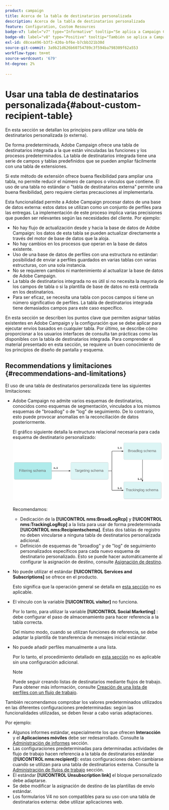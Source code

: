 ```yaml
---
product: campaign
title: Acerca de la tabla de destinatarios personalizada
description: Acerca de la tabla de destinatarios personalizada
feature: Configuration, Custom Resources
badge-v7: label="v7" type="Informative" tooltip="Se aplica a Campaign Classic v7"
badge-v8: label="v8" type="Positive" tooltip="También se aplica a Campaign v8"
exl-id: d8cea496-b3f3-420a-bf6e-b7cbb321b30d
source-git-commit: 3a9b21d626b60754789c3f594ba798309f62a553
workflow-type: tm+mt
source-wordcount: '679'
ht-degree: 2%

---
```


# Usar una tabla de destinatarios personalizada{#about-custom-recipient-table}



En esta sección se detallan los principios para utilizar una tabla de destinatarios personalizada (o externa).

De forma predeterminada, Adobe Campaign ofrece una tabla de destinatarios integrada a la que están vinculadas las funciones y los procesos predeterminados. La tabla de destinatarios integrada tiene una serie de campos y tablas predefinidos que se pueden ampliar fácilmente con una tabla de extensiones.

Si este método de extensión ofrece buena flexibilidad para ampliar una tabla, no permite reducir el número de campos o vínculos que contiene. El uso de una tabla no estándar o &quot;tabla de destinatarios externa&quot; permite una buena flexibilidad, pero requiere ciertas precauciones al implementarla.

Esta funcionalidad permite a Adobe Campaign procesar datos de una base de datos externa: estos datos se utilizan como un conjunto de perfiles para las entregas. La implementación de este proceso implica varias precisiones que pueden ser relevantes según las necesidades del cliente. Por ejemplo:

* No hay flujo de actualización desde y hacia la base de datos de Adobe Campaign: los datos de esta tabla se pueden actualizar directamente a través del motor de base de datos que la aloja.
* No hay cambios en los procesos que operan en la base de datos existente.
* Uso de una base de datos de perfiles con una estructura no estándar: posibilidad de enviar a perfiles guardados en varias tablas con varias estructuras, con una sola instancia.
* No se requieren cambios ni mantenimiento al actualizar la base de datos de Adobe Campaign.
* La tabla de destinatarios integrada no es útil si no necesita la mayoría de los campos de tabla o si la plantilla de base de datos no está centrada en los destinatarios.
* Para ser eficaz, se necesita una tabla con pocos campos si tiene un número significativo de perfiles. La tabla de destinatarios integrada tiene demasiados campos para este caso específico.

En esta sección se describen los puntos clave que permiten asignar tablas existentes en Adobe Campaign y la configuración que se debe aplicar para ejecutar envíos basados en cualquier tabla. Por último, se describe cómo proporcionar a los usuarios interfaces de consulta tan prácticas como las disponibles con la tabla de destinatarios integrada. Para comprender el material presentado en esta sección, se requiere un buen conocimiento de los principios de diseño de pantalla y esquema.

## Recommendations y limitaciones {#recommendations-and-limitations}

El uso de una tabla de destinatarios personalizada tiene las siguientes limitaciones:

* Adobe Campaign no admite varios esquemas de destinatarios, conocidos como esquemas de segmentación, vinculados a los mismos esquemas de &quot;broadlog&quot; o de &quot;log&quot; de seguimiento. De lo contrario, esto puede provocar anomalías en la reconciliación de datos posteriormente.

  El gráfico siguiente detalla la estructura relacional necesaria para cada esquema de destinatario personalizado:
  ![](assets/custom_recipient_limitation.png)

  Recomendamos:

   * Dedicación de la **[!UICONTROL nms:BroadLogRcp]** y **[!UICONTROL nms:TrackingLogRcp]** a la lista para usar de forma predeterminada **[!UICONTROL nms:Recipientschema]**. Estas dos tablas de registro no deben vincularse a ninguna tabla de destinatarios personalizada adicional.
   * Definición de esquemas de &quot;broadlog&quot; y de &quot;log&quot; de seguimiento personalizados específicos para cada nuevo esquema de destinatario personalizado. Esto se puede hacer automáticamente al configurar la asignación de destino, consulte [Asignación de destino](../../configuration/using/target-mapping.md).

* No puede utilizar el estándar **[!UICONTROL Services and Subscriptions]** se ofrece en el producto.

  Esto significa que la operación general se detalla en [esta sección](../../delivery/using/managing-subscriptions.md) no es aplicable.

* El vínculo con la variable **[!UICONTROL visitor]** no funciona.

  Por lo tanto, para utilizar la variable **[!UICONTROL Social Marketing]** : debe configurar el paso de almacenamiento para hacer referencia a la tabla correcta.

  Del mismo modo, cuando se utilizan funciones de referencia, se debe adaptar la plantilla de transferencia de mensajes inicial estándar.

* No puede añadir perfiles manualmente a una lista.

  Por lo tanto, el procedimiento detallado en [esta sección](../../platform/using/creating-and-managing-lists.md) no es aplicable sin una configuración adicional.

  >[!NOTE]
  >
  >Puede seguir creando listas de destinatarios mediante flujos de trabajo. Para obtener más información, consulte [Creación de una lista de perfiles con un flujo de trabajo](../../configuration/using/creating-a-profile-list-with-a-workflow.md).

También recomendamos comprobar los valores predeterminados utilizados en las diferentes configuraciones predeterminadas: según las funcionalidades utilizadas, se deben llevar a cabo varias adaptaciones.

Por ejemplo:

* Algunos informes estándar, especialmente los que ofrecen **Interacción** y el **Aplicaciones móviles** debe ser redesarrollado. Consulte la [Administración de informes](../../configuration/using/managing-reports.md) sección.
* Las configuraciones predeterminadas para determinadas actividades de flujo de trabajo hacen referencia a la tabla de destinatarios estándar (**[!UICONTROL nms:recipient]**): estas configuraciones deben cambiarse cuando se utilizan para una tabla de destinatarios externa. Consulte la [Administración de flujos de trabajo](../../configuration/using/managing-workflows.md) sección.
* El estándar **[!UICONTROL Unsubscription link]** el bloque personalizado debe adaptarse.
* Se debe modificar la asignación de destino de las plantillas de envío estándar.
* Los formularios V4 no son compatibles para su uso con una tabla de destinatarios externa: debe utilizar aplicaciones web.
